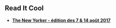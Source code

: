 ## Read It Cool

* [**The New Yorker - édition des 7 & 14 août 2017**](/20170807_NYorker/20170807_NYorker.md)


